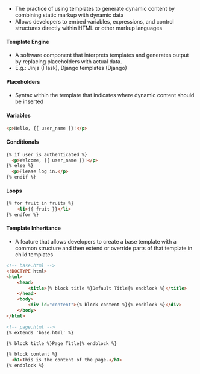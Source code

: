 - The practice of using templates to generate dynamic content by combining static markup with dynamic data
- Allows developers to embed variables, expressions, and control structures directly within HTML or other markup languages

#### Template Engine
- A software component that interprets templates and generates output by replacing placeholders with actual data. 
- E.g.: Jinja (Flask), Django templates (Django)

#### Placeholders
- Syntax within the template that indicates where dynamic content should be inserted

#### Variables
```html
<p>Hello, {{ user_name }}!</p>
```

#### Conditionals
```html
{% if user_is_authenticated %}
  <p>Welcome, {{ user_name }}!</p>
{% else %}
  <p>Please log in.</p>
{% endif %}
```

#### Loops
```html
{% for fruit in fruits %}
	<li>{{ fruit }}</li>
{% endfor %}
```

#### Template Inheritance
- A feature that allows developers to create a base template with a common structure and then extend or override parts of that template in child templates

```html
<!-- base.html -->
<!DOCTYPE html>
<html>
	<head>
		<title>{% block title %}Default Title{% endblock %}</title>
	</head>
	<body>
		<div id="content">{% block content %}{% endblock %}</div>
	</body>
</html>
```

```html
<!-- page.html -->
{% extends 'base.html' %}

{% block title %}Page Title{% endblock %}

{% block content %}
  <h1>This is the content of the page.</h1>
{% endblock %}
```


